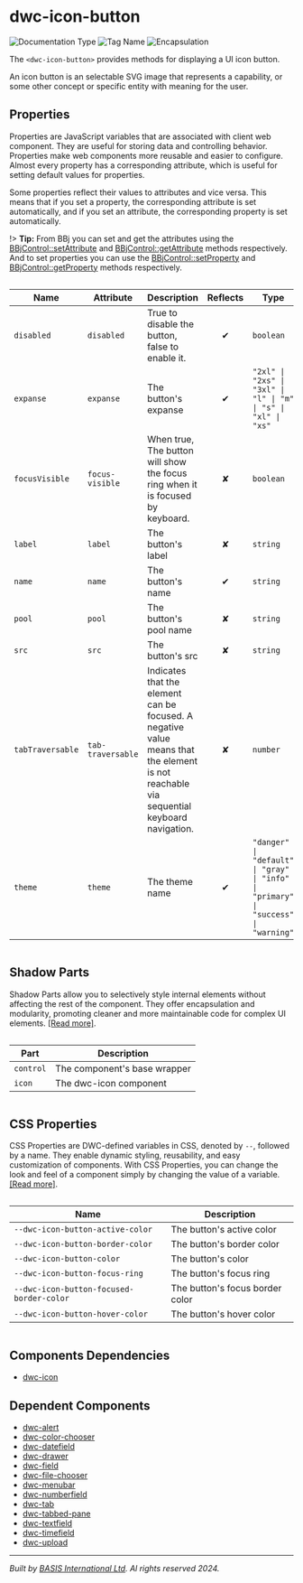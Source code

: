 # dwc-icon-button
![Documentation Type](https://img.shields.io/badge/Documentation-dwc-%23006aff) ![Tag Name](https://img.shields.io/badge/Component-dwc--icon--button-%23006aff)  ![Encapsulation](https://img.shields.io/badge/Encapsulation-shadow-%23006aff)

The `<dwc-icon-button>` provides methods for displaying a UI icon button.

An icon button is an selectable SVG image that represents a capability, or some other concept or
specific entity with meaning for the user.


## Properties 


Properties are JavaScript variables that are associated with client web component.
They are useful for storing data and controlling behavior. Properties make web components more reusable and easier to configure.
Almost every property has a corresponding attribute, which is useful for setting default values for properties.

Some properties reflect their values to attributes and vice versa. This means that if you set a property, the corresponding attribute is set automatically, and if you set an attribute, the corresponding property is set automatically.

!> **Tip:** From BBj you can set and get the attributes using the [BBjControl::setAttribute](https://documentation.basis.cloud/BASISHelp/WebHelp/bbjobjects/SysGui/bbjcontrol/BBjControl_setAttribute.htm)
and [BBjControl::getAttribute](https://documentation.basis.cloud/BASISHelp/WebHelp/bbjobjects/SysGui/bbjcontrol/BBjControl_getAttribute.htm) methods respectively.
And to set properties you can use the [BBjControl::setProperty](https://documentation.basis.cloud/BASISHelp/WebHelp/bbjobjects/SysGui/bbjcontrol/BBjControl_setProperty.htm) and [BBjControl::getProperty](https://documentation.basis.cloud/BASISHelp/WebHelp/bbjobjects/SysGui/bbjcontrol/BBjControl_getProperty.htm) methods respectively.
<div style="overflow-x: auto;">

| Name               | Attribute           | Description                                                                                                                             | Reflects | Type                                                                                 | Default       |
| ------------------ | ------------------- | --------------------------------------------------------------------------------------------------------------------------------------- | :------: | ------------------------------------------------------------------------------------ | ------------- |
| ``disabled``       | ``disabled``        | True to disable the button, false to enable it.                                                                                         | &#x2714; | ``boolean``                                                                          | ``false``     |
| ``expanse``        | ``expanse``         | The button's expanse                                                                                                                    | &#x2714; | ``"2xl" \| "2xs" \| "3xl" \| "l" \| "m" \| "s" \| "xl" \| "xs"``                     | ``'xs'``      |
| ``focusVisible``   | ``focus-visible``   | When true, The button will show the focus ring when it is focused by keyboard.                                                          | &#x2718; | ``boolean``                                                                          | ``false``     |
| ``label``          | ``label``           | The button's label                                                                                                                      | &#x2718; | ``string``                                                                           |               |
| ``name``           | ``name``            | The button's name                                                                                                                       | &#x2714; | ``string``                                                                           |               |
| ``pool``           | ``pool``            | The button's pool name                                                                                                                  | &#x2718; | ``string``                                                                           | ``'tabler'``  |
| ``src``            | ``src``             | The button's src                                                                                                                        | &#x2718; | ``string``                                                                           |               |
| ``tabTraversable`` | ``tab-traversable`` | Indicates that the element can be focused. A negative value means that the element is not reachable via sequential keyboard navigation. | &#x2718; | ``number``                                                                           | ``0``         |
| ``theme``          | ``theme``           | The theme name                                                                                                                          | &#x2714; | ``"danger" \| "default" \| "gray" \| "info" \| "primary" \| "success" \| "warning"`` | ``'default'`` |


</div>

## Shadow Parts


Shadow Parts allow you to selectively style internal elements without affecting the rest of the component.
They offer encapsulation and modularity, promoting cleaner and more maintainable code for complex UI elements. [[Read more]](theme-engine/css-shadow-parts).
<div style="overflow-x: auto;">

| Part        | Description                  |
| ----------- | ---------------------------- |
| ``control`` | The component's base wrapper |
| ``icon``    | The dwc-icon component       |


</div>

## CSS Properties


CSS Properties are DWC-defined variables in CSS, denoted by `--`, followed by a name.
They enable dynamic styling, reusability, and easy customization of components.
With CSS Properties, you can change the look and feel of a component simply by changing the value of a variable.
[[Read more]](theme-engine/css-variables).
<div style="overflow-x: auto;">

| Name                                       | Description                     |
| ------------------------------------------ | ------------------------------- |
| ``--dwc-icon-button-active-color``         | The button's active color       |
| ``--dwc-icon-button-border-color``         | The button's border color       |
| ``--dwc-icon-button-color``                | The button's color              |
| ``--dwc-icon-button-focus-ring``           | The button's focus ring         |
| ``--dwc-icon-button-focused-border-color`` | The button's focus border color |
| ``--dwc-icon-button-hover-color``          | The button's hover color        |


</div>

## Components Dependencies

- [dwc-icon](web-components/dwc-icon.md)


## Dependent Components

- [dwc-alert](web-components/dwc-alert.md)
- [dwc-color-chooser](web-components/dwc-color-chooser.md)
- [dwc-datefield](web-components/dwc-datefield.md)
- [dwc-drawer](web-components/dwc-drawer.md)
- [dwc-field](web-components/dwc-field.md)
- [dwc-file-chooser](web-components/dwc-file-chooser.md)
- [dwc-menubar](web-components/dwc-menubar.md)
- [dwc-numberfield](web-components/dwc-numberfield.md)
- [dwc-tab](web-components/dwc-tab.md)
- [dwc-tabbed-pane](web-components/dwc-tabbed-pane.md)
- [dwc-textfield](web-components/dwc-textfield.md)
- [dwc-timefield](web-components/dwc-timefield.md)
- [dwc-upload](web-components/dwc-upload.md)


----------------------------------------------
*Built by [BASIS International Ltd](https://www.basis.cloud/). Al rights reserved 2024.*
